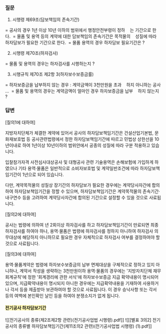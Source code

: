 ### **질문**

1.  시행령 제69조(담보책임의 존속기간)

= 공사의 경우 1년 이상 10년 이하의 범위에서 행정안전부령이 정하    는 기간으로 한다.  = 물품 및 용역 등의 계약에 대한 담보책임의 존속기간은 목적물의    성질에 따라 하자담보가 필요한 기간으로 한다.  = 물품 용역의 경우 하자담보 필요기간은 ?

2.  시행령 제70조(하자검사)

= 물품 및 용역의 경우는 하자검사를 시행하는지 ?

3.  시행규칙 제70조 제2항 3(하자보수보증금률)

= 하자보증금을 납부하지 않는 경우 : 계약금액이 3천만원을 초과    하지 아니하는 공사 ...  = 물품 및 용역의 경우는 계약금액이 얼마인 경우 하자보증금을 납부    하지 않는지 ?

### **답변**

[질의1에 대하여]

지방자치단체가 체결한 계약에 있어서 공사의 하자담보책임기간은 건설산업기본법, 문화재보호법 등 공사관련법령에서 정한 하자담보책임기간에 따르고 민법상 상한선을 10년이내로 하여 1년이상 10년이하의 범위안에서 공종의 성질에 따라 구분 적용하고 있습니다.

입찰참가자격 사전심사대상공사 및 대형공사 관련 기술용역은 손해보험에 가입하게 하였으나 기타 용역·물품은 일반적으로 소비자보호법 및 계약일반조건에 따라 하자담보책임기간이 1년으로 되어 있습니다.

다만, 계약목적물의 성질상 장기간의 하자담보가 필요한 경우에는 계약당사자간에 합의하여 하자담보책임기간을 정할 수 있으며, 하자담보책임기간은 계약목적물의 존속기간·내구연수 등을 고려하여 계약당사자간에 합의된 기간으로 설정할 수 있을 것으로 사료됩니다.

[질의2에 대하여]

공사는 법령에 의하여 년 2회이상 하자검사를 하고 하자담보책임기간이 만료되면 최종하자검사를 하여야 하나, 용역·물품은 법령에 하자검사를 정하지 아니하여 하자검사 의무대상에 해당하지 아니하므로 필요한 경우 자체적으로 하자검사 여부를 결정하여야 할 것으로 사료됩니다.

[질의3에 대하여]

용역·물품계약은 법령에 하자보수보증금의 납부 면제대상을 구체적으로 정하고 있지 아니하나, 계약서 작성을 생략하는 3천만원이하 용역·물품의 경우에는 '지방자치단체 재무회계규칙'에 정한 '회계경리에 관한 서식'에 하자보수보증금 지급 확약내용이 명시되어 있으며, 지급확약내용이 명시되지 아니한 경우에는 지급확약내용을 기재하여 사용하거나 각서 등을 제출받아 보관하여야 할 것으로 사료됩니다. 이 경우 승낙사항 또는 각서 등의 여백에 본인확인 날인 등을 하여야 분쟁소지가 없게 됩니다.


#### <span style='background-color: #fff5b1'>전기공사 하자담보기간</span>
![[전기공사의 종류(제2조제2항 관련)(전기공사업법 시행령).pdf]]
![[[별표 3의2] 전기공사의 종류별 하자담보책임기간(제11조의2 관련)(전기공사업법 시행령) (1).pdf]]

